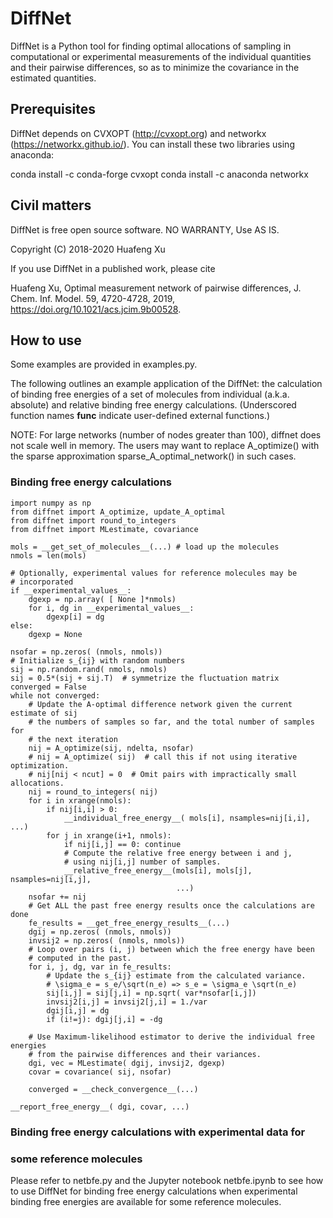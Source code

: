 # DiffNet 

DiffNet is a Python tool for finding optimal allocations of sampling
in computational or experimental measurements of the individual
quantities and their pairwise differences, so as to minimize the covariance
in the estimated quantities.

## Prerequisites

DiffNet depends on CVXOPT (http://cvxopt.org) and networkx
(https://networkx.github.io/).  You can install these two libraries using
anaconda:

conda install -c conda-forge cvxopt
conda install -c anaconda networkx

## Civil matters

DiffNet is free open source software.  NO WARRANTY, Use AS IS.

Copyright (C) 2018-2020 Huafeng Xu

If you use DiffNet in a published work, please cite 

Huafeng Xu, Optimal measurement network of pairwise differences, J. Chem. Inf. Model. 59, 4720-4728, 2019, https://doi.org/10.1021/acs.jcim.9b00528.

## How to use

Some examples are provided in examples.py.

The following outlines an example application of the DiffNet: the
calculation of binding free energies of a set of molecules from
individual (a.k.a. absolute) and relative binding free energy
calculations.  (Underscored function names __func__ indicate
user-defined external functions.)

NOTE: For large networks (number of nodes greater than 100), diffnet does
not scale well in memory.  The users may want to replace A_optimize() with 
the sparse approximation sparse_A_optimal_network() in such cases.

### Binding free energy calculations

```
import numpy as np
from diffnet import A_optimize, update_A_optimal
from diffnet import round_to_integers
from diffnet import MLestimate, covariance

mols = __get_set_of_molecules__(...) # load up the molecules
nmols = len(mols)

# Optionally, experimental values for reference molecules may be 
# incorporated
if __experimental_values__:
    dgexp = np.array( [ None ]*nmols)     
    for i, dg in __experimental_values__:
        dgexp[i] = dg
else: 
    dgexp = None

nsofar = np.zeros( (nmols, nmols))
# Initialize s_{ij} with random numbers
sij = np.random.rand( nmols, nmols)
sij = 0.5*(sij + sij.T)  # symmetrize the fluctuation matrix
converged = False
while not converged:
    # Update the A-optimal difference network given the current estimate of sij
    # the numbers of samples so far, and the total number of samples for
    # the next iteration
    nij = A_optimize(sij, ndelta, nsofar)
    # nij = A_optimize( sij)  # call this if not using iterative optimization.
    # nij[nij < ncut] = 0  # Omit pairs with impractically small allocations.
    nij = round_to_integers( nij)
    for i in xrange(nmols):
        if nij[i,i] > 0:
            __individual_free_energy__( mols[i], nsamples=nij[i,i], ...)
        for j in xrange(i+1, nmols):
            if nij[i,j] == 0: continue        
            # Compute the relative free energy between i and j,
            # using nij[i,j] number of samples.
            __relative_free_energy__(mols[i], mols[j], nsamples=nij[i,j], 
                                     ...)
    nsofar += nij
    # Get ALL the past free energy results once the calculations are done
    fe_results = __get_free_energy_results__(...)
    dgij = np.zeros( (nmols, nmols))
    invsij2 = np.zeros( (nmols, nmols))
    # Loop over pairs (i, j) between which the free energy have been 
    # computed in the past.
    for i, j, dg, var in fe_results:
        # Update the s_{ij} estimate from the calculated variance.    
        # \sigma_e = s_e/\sqrt(n_e) => s_e = \sigma_e \sqrt(n_e)
        sij[i,j] = sij[j,i] = np.sqrt( var*nsofar[i,j]) 
        invsij2[i,j] = invsij2[j,i] = 1./var
        dgij[i,j] = dg
        if (i!=j): dgij[j,i] = -dg

    # Use Maximum-likelihood estimator to derive the individual free energies
    # from the pairwise differences and their variances.
    dgi, vec = MLestimate( dgij, invsij2, dgexp)
    covar = covariance( sij, nsofar)
    
    converged = __check_convergence__(...)

__report_free_energy__( dgi, covar, ...)

```

### Binding free energy calculations with experimental data for 
### some reference molecules 

Please refer to netbfe.py and the Jupyter notebook netbfe.ipynb to see
how to use DiffNet for binding free energy calculations when
experimental binding free energies are available for some reference
molecules.


